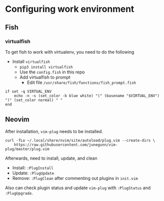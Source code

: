 # Configuring work environment

## Fish
### virtualfish
To get fish to work with virtualenv, you need to do the following
* Install `virtualfish`
  * `pip3 install virtualfish`
  * Use the `config.fish` in this repo
  * Add virtualfish to prompt
    * Edit file `/usr/share/fish/functions/fish_prompt.fish`
```
if set -q VIRTUAL_ENV
    echo -n -s (set_color -b blue white) "(" (basename "$VIRTUAL_ENV") ")" (set_color normal) " "
end
```

## Neovim
After installation, `vim-plug` needs to be installed.
```
curl -fLo ~/.local/share/nvim/site/autoload/plug.vim --create-dirs \
    https://raw.githubusercontent.com/junegunn/vim-plug/master/plug.vim
```

Afterwards, need to install, update, and clean
* Install: `:PlugInstall`
* Update: `:PlugUpdate`
* Remove: `:PlugClean` after commenting out plugins in `init.vim`

Also can check plugin status and update `vim-plug` with `:PlugStatus` and
`:PlugUpgrade`.
